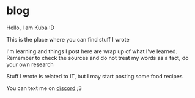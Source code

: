 # blog
Hello, I am Kuba :D 

This is the place where you can find stuff I wrote

I'm learning and things I post here are wrap up of what I've learned. Remember to check the sources and do not treat my words as a fact, do your own research

Stuff I wrote is related to IT, but I may start posting some food recipes

You can text me on [discord](https://discordapp.com/users/414446828235259905) ;3 
